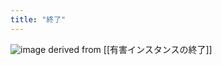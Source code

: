 ```yaml
---
title: "終了"
---
```


![image](https://gyazo.com/b0d1c428a207ed1cca5c9ebd5968e801/thumb/1000)
derived from [[有害インスタンスの終了]]
